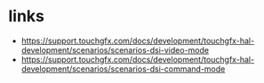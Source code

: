 # links
- https://support.touchgfx.com/docs/development/touchgfx-hal-development/scenarios/scenarios-dsi-video-mode
- https://support.touchgfx.com/docs/development/touchgfx-hal-development/scenarios/scenarios-dsi-command-mode
